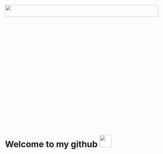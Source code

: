 <p align="center"><img width="100%" height="10%" src="https://www.bu.edu/hic/files/2021/04/ai-top-banner.jpeg"></p>
<h1>Welcome to my github <img src="https://i.gifer.com/embedded/download/7sYl.gif" width="40"></h1>
